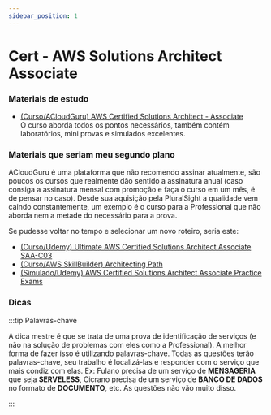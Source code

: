 ```yaml
---
sidebar_position: 1
---
```


# Cert - AWS Solutions Architect Associate

### Materiais de estudo
- [(Curso/ACloudGuru) AWS Certified Solutions Architect - Associate](https://learn.acloud.guru/course/aws-certified-solutions-architect-associate/dashboard)  
O curso aborda todos os pontos necessários, também contém laboratórios, mini provas e simulados excelentes.

### Materiais que seriam meu segundo plano

ACloudGuru é uma plataforma que não recomendo assinar atualmente, são poucos os cursos que realmente dão sentido 
a assinatura anual (caso consiga a assinatura mensal com promoção e faça o curso em um mês, é de pensar no caso). Desde sua aquisição 
pela PluralSight a qualidade vem caindo constantemente, um exemplo é o curso para a Professional que não 
aborda nem a metade do necessário para a prova.


Se pudesse voltar no tempo e selecionar um novo roteiro, seria este:

- [(Curso/Udemy) Ultimate AWS Certified Solutions Architect Associate SAA-C03](https://www.udemy.com/course/aws-certified-solutions-architect-associate-saa-c03)
- [(Curso/AWS SkillBuilder) Architecting Path](https://www.credly.com/organizations/amazon-web-services/collections/customer-learning-programs/badge_templates)
- [(Simulado/Udemy) AWS Certified Solutions Architect Associate Practice Exams](https://www.udemy.com/course/aws-certified-solutions-architect-associate-amazon-practice-exams-saa-c03)


### Dicas

:::tip Palavras-chave

A dica mestre é que se trata de uma prova de identificação de serviços (e não na
solução de problemas com eles como a Professional). A melhor forma de fazer isso é utilizando palavras-chave.
Todas as questões terão palavras-chave, seu trabalho é localizá-las e responder com o serviço que mais
condiz com elas.
Ex: Fulano precisa de um serviço de **MENSAGERIA** que seja **SERVELESS**,
Cicrano precisa de um serviço de **BANCO DE DADOS** no formato de **DOCUMENTO**, etc.
As questões não vão muito disso.

:::